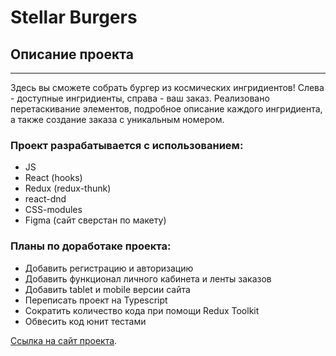 # Stellar Burgers

## Описание проекта
---
Здесь вы сможете собрать бургер из космических ингридиентов! Слева - доступные ингридиенты, справа - ваш заказ. Реализовано перетаскивание элементов, подробное описание каждого ингридиента, а также создание заказа с уникальным номером. 

### **Проект разрабатывается с использованием:**
* JS 
* React (hooks)
* Redux (redux-thunk)
* react-dnd
* CSS-modules
* Figma (сайт сверстан по макету)

### **Планы по доработаке проекта:**
* Добавить регистрацию и авторизацию
* Добавить функционал личного кабинета и ленты заказов
* Добавить tablet и mobile версии сайта
* Переписать проект на Typescript 
* Сократить количество кода при помощи Redux Toolkit
* Обвесить код юнит тестами

[Ссылка на сайт проекта](https://react-burger-alpha.vercel.app/).

